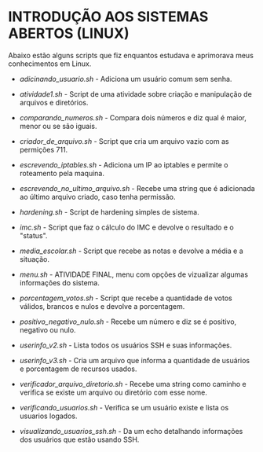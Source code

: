 # INTRODUÇÃO AOS SISTEMAS ABERTOS (LINUX)
Abaixo estão alguns scripts que fiz enquantos estudava e aprimorava meus conhecimentos em Linux.

- *adicinando_usuario.sh* - Adiciona um usuário comum sem senha.

- *atividade1.sh* - Script de uma atividade sobre criação e manipulação de arquivos e diretórios.

- *comparando_numeros.sh* - Compara dois números e diz qual é maior, menor ou se são iguais.

- *criador_de_arquivo.sh* - Script que cria um arquivo vazio com as permições 711.

- *escrevendo_iptables.sh* - Adiciona um IP ao iptables e permite o roteamento pela maquina.

- *escrevendo_no_ultimo_arquivo.sh* - Recebe uma string que é adicionada ao último arquivo criado, caso tenha permissão.

- *hardening.sh* - Script de hardening simples de sistema.

- *imc.sh* - Script que faz o cálculo do IMC e devolve o resultado e o "status".

- *media_escolar.sh* - Script que recebe as notas e devolve a média e a situação.

- *menu.sh* - ATIVIDADE FINAL, menu com opções de vizualizar algumas informações do sistema.

- *porcentagem_votos.sh* - Script que recebe a quantidade de votos válidos, brancos e nulos e devolve a porcentagem.

- *positivo_negativo_nulo.sh* - Recebe um número e diz se é positivo, negativo ou nulo.

- *userinfo_v2.sh* - Lista todos os usuários SSH e suas informações.

- *userinfo_v3.sh* - Cria um arquivo que informa a quantidade de usuários e porcentagem de recursos usados.

- *verificador_arquivo_diretorio.sh* - Recebe uma string como caminho e verifica se existe um arquivo ou diretório com esse nome.

- *verificando_usuarios.sh* - Verifica se um usuário existe e lista os usuarios logados.

- *visualizando_usuarios_ssh.sh* - Da um echo detalhando informações dos usuários que estão usando SSH.
